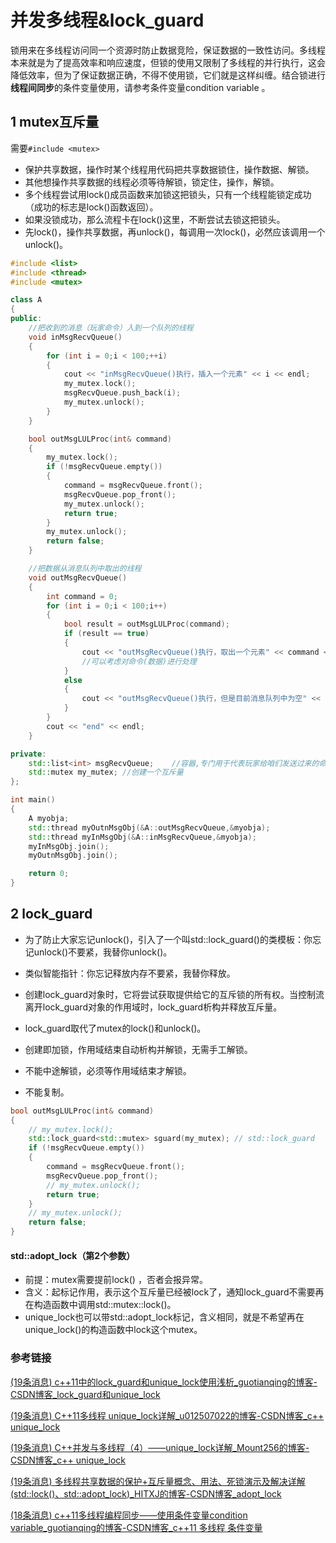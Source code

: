 # 并发多线程&lock_guard

锁用来在多线程访问同一个资源时防止数据竞险，保证数据的一致性访问。多线程本来就是为了提高效率和响应速度，但锁的使用又限制了多线程的并行执行，这会降低效率，但为了保证数据正确，不得不使用锁，它们就是这样纠缠。结合锁进行**线程间同步**的条件变量使用，请参考条件变量condition variable 。

## 1 mutex互斥量

需要`#include <mutex>`

- 保护共享数据，操作时某个线程用代码把共享数据锁住，操作数据、解锁。
- 其他想操作共享数据的线程必须等待解锁，锁定住，操作，解锁。
- 多个线程尝试用lock()成员函数来加锁这把锁头，只有一个线程能锁定成功（成功的标志是lock()函数返回）。
- 如果没锁成功，那么流程卡在lock()这里，不断尝试去锁这把锁头。
- 先lock()，操作共享数据，再unlock()，每调用一次lock()，必然应该调用一个unlock()。

```cpp
#include <list>
#include <thread>
#include <mutex>

class A
{
public:
    //把收到的消息（玩家命令）入到一个队列的线程
    void inMsgRecvQueue()
    {
        for (int i = 0;i < 100;++i)
        {
            cout << "inMsgRecvQueue()执行，插入一个元素" << i << endl;
            my_mutex.lock();
            msgRecvQueue.push_back(i);
            my_mutex.unlock();
        }
    }

    bool outMsgLULProc(int& command)
    {
        my_mutex.lock();
        if (!msgRecvQueue.empty())
        {
            command = msgRecvQueue.front();
            msgRecvQueue.pop_front();
            my_mutex.unlock();
            return true;
        }
        my_mutex.unlock();
        return false; 
    }

    //把数据从消息队列中取出的线程
    void outMsgRecvQueue()
    {
        int command = 0;
        for (int i = 0;i < 100;i++)
        {
            bool result = outMsgLULProc(command);
            if (result == true)
            {
                cout << "outMsgRecvQueue()执行，取出一个元素" << command << endl;
                //可以考虑对命令(数据)进行处理
            }
            else
            {
                cout << "outMsgRecvQueue()执行，但是目前消息队列中为空" << i << endl;
            }
        }
        cout << "end" << endl;
    }

private:
    std::list<int> msgRecvQueue;    //容器,专门用于代表玩家给咱们发送过来的命令
    std::mutex my_mutex; //创建一个互斥量 
};

int main()
{
    A myobja;
    std::thread myOutnMsgObj(&A::outMsgRecvQueue,&myobja);
    std::thread myInMsgObj(&A::inMsgRecvQueue,&myobja);
    myInMsgObj.join();
    myOutnMsgObj.join();

    return 0;
}
```

## 2 lock_guard

- 为了防止大家忘记unlock()，引入了一个叫std::lock_guard()的类模板：你忘记unlock()不要紧，我替你unlock()。
- 类似智能指针：你忘记释放内存不要紧，我替你释放。
- 创建lock_guard对象时，它将尝试获取提供给它的互斥锁的所有权。当控制流离开lock_guard对象的作用域时，lock_guard析构并释放互斥量。

- lock_guard取代了mutex的lock()和unlock()。
- 创建即加锁，作用域结束自动析构并解锁，无需手工解锁。
- 不能中途解锁，必须等作用域结束才解锁。
- 不能复制。

```cpp
bool outMsgLULProc(int& command)
{
    // my_mutex.lock();
    std::lock_guard<std::mutex> sguard(my_mutex); // std::lock_guard
    if (!msgRecvQueue.empty())
    {
        command = msgRecvQueue.front();
        msgRecvQueue.pop_front();
        // my_mutex.unlock();
        return true;
    }
    // my_mutex.unlock();
    return false; 
}
```

#### **std::adopt_lock**（第2个参数）

- 前提：mutex需要提前lock() ，否者会报异常。
- 含义：起标记作用，表示这个互斥量已经被lock了，通知lock_guard不需要再在构造函数中调用std::mutex::lock()。
- unique_lock也可以带std::adopt_lock标记，含义相同，就是不希望再在unique_lock()的构造函数中lock这个mutex。

### 参考链接

[(19条消息) c++11中的lock_guard和unique_lock使用浅析_guotianqing的博客-CSDN博客_lock_guard和unique_lock](https://blog.csdn.net/guotianqing/article/details/104002449)

[(19条消息) C++11多线程 unique_lock详解_u012507022的博客-CSDN博客_c++ unique_lock](https://blog.csdn.net/u012507022/article/details/85909567?spm=1001.2101.3001.6661.1&depth_1-utm_relevant_index=1)

[(19条消息) C++并发与多线程（4）——unique_lock详解_Mount256的博客-CSDN博客_c++ unique_lock](https://blog.csdn.net/baidu_39514357/article/details/113903152)

[(19条消息) 多线程共享数据的保护+互斥量概念、用法、死锁演示及解决详解(std::lock()、std::adopt_lock)_HITXJ的博客-CSDN博客_adopt_lock](https://blog.csdn.net/HITXJ/article/details/108439190?spm=1001.2101.3001.6650.1&depth_1-utm_relevant_index=2)

[(18条消息) c++11多线程编程同步——使用条件变量condition variable_guotianqing的博客-CSDN博客_c++11 多线程 条件变量](https://blog.csdn.net/guotianqing/article/details/104017649)